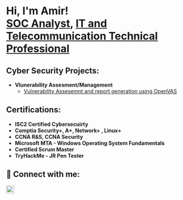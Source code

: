 <h1>Hi, I'm Amir! <br/><a href="https://github.com/secamirex">SOC Analyst</a>, <a href="https://www.linkedin.com/in/amir-nejad-34300132/"> IT and Telecommunication Technical Professional</a>

<h2> Cyber Security Projects:</h2>

- <b> Vlunerability Assesment/Management  </b>
   - [Vulnerability Assesemnt and report generation using OpenVAS](https://github.com/secamirex)


<h2> Certifications:</h2>

- <b>ISC2 Certified Cybersecuirty </b>
- <b>Comptia Security+, A+, Network+ , Linux+ </b>
- <b>CCNA R&S, CCNA Security </b>
- <b>Microsoft MTA - Windows Operating System Fundamentals </b>
- <b>Certified Scrum Master </b>
- <b>TryHackMe - JR Pen Tester  </b>

  


<h2> 🤳 Connect with me:</h2>

[<img align="left" alt="Amir Nejad | LinkedIn" width="22px" src="https://cdn.jsdelivr.net/npm/simple-icons@v3/icons/linkedin.svg" />][linkedin]



[linkedin]: https://linkedin.com/in/amir-nejad-34300132

<!--

